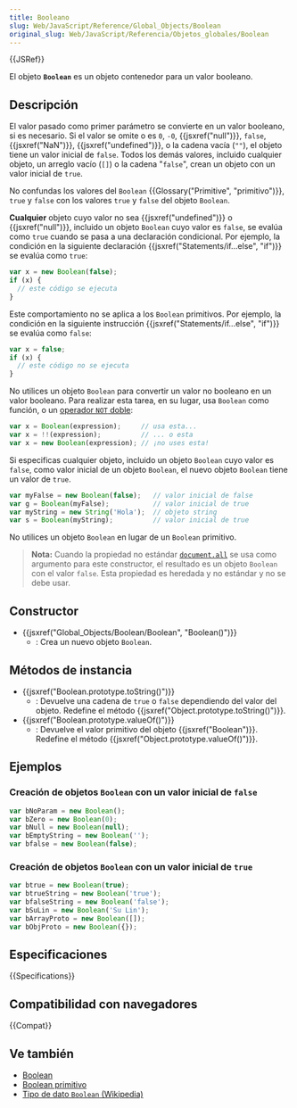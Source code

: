 ```yaml
---
title: Booleano
slug: Web/JavaScript/Reference/Global_Objects/Boolean
original_slug: Web/JavaScript/Referencia/Objetos_globales/Boolean
---
```


{{JSRef}}

El objeto **`Boolean`** es un objeto contenedor para un valor booleano.

## Descripción

El valor pasado como primer parámetro se convierte en un valor booleano, si es necesario. Si el valor se omite o es `0`, `-0`, {{jsxref("null")}}, `false`, {{jsxref("NaN")}}, {{jsxref("undefined")}}, o la cadena vacía (`""`), el objeto tiene un valor inicial de `false`. Todos los demás valores, incluido cualquier objeto, un arreglo vacío (`[]`) o la cadena "`false`", crean un objeto con un valor inicial de `true`.

No confundas los valores del `Boolean` {{Glossary("Primitive", "primitivo")}}, `true` y `false` con los valores `true` y `false` del objeto `Boolean`.

**Cualquier** objeto cuyo valor no sea {{jsxref("undefined")}} o {{jsxref("null")}}, incluido un objeto `Boolean` cuyo valor es `false`, se evalúa como `true` cuando se pasa a una declaración condicional. Por ejemplo, la condición en la siguiente declaración {{jsxref("Statements/if...else", "if")}} se evalúa como `true`:

```js
var x = new Boolean(false);
if (x) {
  // este código se ejecuta
}
```

Este comportamiento no se aplica a los `Boolean` primitivos. Por ejemplo, la condición en la siguiente instrucción {{jsxref("Statements/if...else", "if")}} se evalúa como `false`:

```js
var x = false;
if (x) {
  // este código no se ejecuta
}
```

No utilices un objeto `Boolean` para convertir un valor no booleano en un valor booleano. Para realizar esta tarea, en su lugar, usa `Boolean` como función, o un [operador `NOT` doble](/es/docs/Web/JavaScript/Reference/Operators/Logical_NOT):

```js
var x = Boolean(expression);     // usa esta...
var x = !!(expression);          // ... o esta
var x = new Boolean(expression); // ¡no uses esta!
```

Si especificas cualquier objeto, incluido un objeto `Boolean` cuyo valor es `false`, como valor inicial de un objeto `Boolean`, el nuevo objeto `Boolean` tiene un valor de `true`.

```js
var myFalse = new Boolean(false);   // valor inicial de false
var g = Boolean(myFalse);           // valor inicial de true
var myString = new String('Hola');  // objeto string
var s = Boolean(myString);          // valor inicial de true
```

No utilices un objeto `Boolean` en lugar de un `Boolean` primitivo.

> **Nota:** Cuando la propiedad no estándar [`document.all`](/es/docs/Web/API/Document#Properties) se usa como argumento para este constructor, el resultado es un objeto `Boolean` con el valor `false`. Esta propiedad es heredada y no estándar y no se debe usar.

## Constructor

- {{jsxref("Global_Objects/Boolean/Boolean", "Boolean()")}}
  - : Crea un nuevo objeto `Boolean`.

## Métodos de instancia

- {{jsxref("Boolean.prototype.toString()")}}
  - : Devuelve una cadena de `true` o `false` dependiendo del valor del objeto. Redefine el método {{jsxref("Object.prototype.toString()")}}.
- {{jsxref("Boolean.prototype.valueOf()")}}
  - : Devuelve el valor primitivo del objeto {{jsxref("Boolean")}}. Redefine el método {{jsxref("Object.prototype.valueOf()")}}.

## Ejemplos

### Creación de objetos `Boolean` con un valor inicial de `false`

```js
var bNoParam = new Boolean();
var bZero = new Boolean(0);
var bNull = new Boolean(null);
var bEmptyString = new Boolean('');
var bfalse = new Boolean(false);
```

### Creación de objetos `Boolean` con un valor inicial de `true`

```js
var btrue = new Boolean(true);
var btrueString = new Boolean('true');
var bfalseString = new Boolean('false');
var bSuLin = new Boolean('Su Lin');
var bArrayProto = new Boolean([]);
var bObjProto = new Boolean({});
```

## Especificaciones

{{Specifications}}

## Compatibilidad con navegadores

{{Compat}}

## Ve también

- [Boolean](/es/docs/Glossary/Boolean)
- [Boolean primitivo](/es/docs/Web/JavaScript/Data_structures#Boolean_type)
- [Tipo de dato `Boolean` (Wikipedia)](https://es.wikipedia.org/wiki/Tipo_de_dato_lógico)
